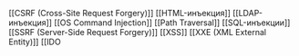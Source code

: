 [[CSRF (Cross-Site Request Forgery)]]
[[HTML-инъекция]]
[[LDAP-инъекция]]
[[OS Command Injection]]
[[Path Traversal]]
[[SQL-инъекции]]
[[SSRF (Server-Side Request Forgery)]]
[[XSS]]
[[XXE (XML External Entity)]]
[[IDO